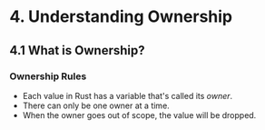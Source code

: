 # 4. Understanding Ownership

## 4.1 What is Ownership?

### Ownership Rules
- Each value in Rust has a variable that's called its _owner_.
- There can only be one owner at a time.
- When the owner goes out of scope, the value will be dropped.
